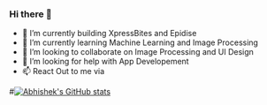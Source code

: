 ### Hi there 👋

- 🔭 I’m currently building XpressBites and Epidise 
- 🌱 I’m currently learning Machine Learning and Image Processing
- 👯 I’m looking to collaborate on Image Processing and UI Design
- 🤔 I’m looking for help with App Developement
- 📫 React Out to me via 

#[![Abhishek's GitHub stats](https://github-readme-stats.vercel.app/api?username=AbhiAhlawat)](https://github.com/anuraghazra/github-readme-stats)
